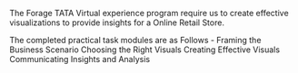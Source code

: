 The Forage TATA Virtual experience program require us to create effective visualizations to provide insights for a Online Retail Store. 

The completed practical task modules are as Follows -
Framing the Business Scenario
Choosing the Right Visuals
Creating Effective Visuals
Communicating Insights and Analysis
